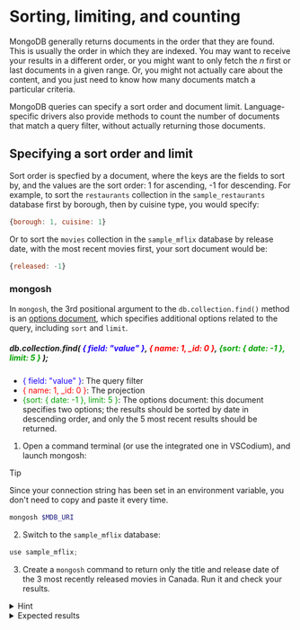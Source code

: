 # Sorting, limiting, and counting

MongoDB generally returns documents in the order that they are found. This is usually the order in which they are indexed. You may want to receive your results in a different order, or you might want to only fetch the *n* first or last documents in a given range. Or, you might not actually care about the content, and you just need to know how many documents match a particular criteria. 

MongoDB queries can specify a sort order and document limit. Language-specific drivers also provide methods to count the number of documents that match a query filter, without actually returning those documents.

## Specifying a sort order and limit

Sort order is specfied by a document, where the keys are the fields to sort by, and the values are the sort order: 1 for ascending, -1 for descending. For example, to sort the `restaurants` collection in the `sample_restaurants` database first by borough, then by cuisine type, you would specify:
```js
{borough: 1, cuisine: 1}
```

Or to sort the `movies` collection in the `sample_mflix` database by release date, with the most recent movies first, your sort document would be:
```js
{released: -1}
```

### mongosh

In `mongosh`, the 3rd positional argument to the `db.collection.find()` method is an [options document](https://www.mongodb.com/docs/manual/reference/method/db.collection.find/#options), which specifies additional options related to the query, including `sort` and `limit`. 

<h5>db.collection.find( <span style="color:#1c00ff">{ field: "value" }</span>, <span style="color:#ff0000">{ name: 1, _id: 0 }</span>,<span style="color:#04a200"> {sort: { date: -1 }, limit: 5 }</span> );</h5>

- <span style="color:#1c00ff">{ field: "value" }</span>: The query filter
- <span style="color:#ff0000">{ name: 1, _id: 0 }</span>: The projection
- <span style="color:#04a200">{sort: { date: -1 }, limit: 5 }</span>: The options document: this document specifies two options; the results should be sorted by date in descending order, and only the 5 most recent results should be returned.

1. Open a command terminal (or use the integrated one in VSCodium), and launch mongosh:
  > [!TIP]
  > Since your connection string has been set in an environment variable, you don't need to copy and paste it every time.

  ```bash
  mongosh $MDB_URI
  ```

2. Switch to the `sample_mflix` database:
  ```js
  use sample_mflix;
  ```

3. Create a `mongosh` command to return only the title and release date of the 3 most recently released movies in Canada. Run it and check your results.

  <details>
  <summary>Hint</summary>

  These are all things we've learaned so far, but now we're putting them together. First, we need the `find()` command:
  ```js
  db.movies.find();
  ```

  We're only looking for movies released in Canada, so we want the `countries` array to contain the string `"Canada"`:
  ```js
  db.movies.find({countries: "Canada"});
  ```

  We remember how to project our results, we'll include the `title` and `released` fields, and explicitly exclude the `_id` field:
  ```js
  db.movies.find({countries: "Canada"},{title: 1, released: 1, _id: 0});
  ```

  Finally, we'll add our options document, to sort by `released` in descending order, and to limit the result to only the first 3, resulting in our complete `mongosh` command:
  ```js
  db.movies.find({countries: "Canada"},{title: 1, released: 1, _id: 0}, {sort: {released: -1}, limit: 3});
  ```
  </details>

  <details>
  <summary>Expected results</summary>

  ```js
  Atlas atlas-fn0rd-shard-0 [primary] sample_mflix> db.movies.find({countries: "Canada"},{title: 1, released: 1, _id: 0}, {sort: {released: -1}, limit: 3});
  [
    { title: 'Remember', released: ISODate('2016-01-15T00:00:00.000Z') },
    {
      title: 'April and the Extraordinary World', released: ISODate('2015-11-04T00:00:00.000Z')
    },
    { title: 'I Am Thor', released: ISODate('2015-11-01T00:00:00.000Z') }
  ]
  Atlas atlas-fn0rd-shard-0 [primary] sample_mflix> 
  ```

### Compass

Compass also allows you to provide additional options to sort and limit your queries.

1. In Compass, navigate to the `movies` collection in the `sample_mflix` database.

2. Populate the query field with the query from the mongosh exercise.

3. Click "Options ▼", and populate the projection, sort, and limit fields with the values from the mongosh exercise.
  ![Compass showing the sort and limit options](images/compass-sort.png)

4. Run the query and check your results.

### PyMongo

PyMongo takes the same options as `mongosh`, but because Python supports named arguments, it doesn't use the options document. 

1. In VSCodium, change to the lab3-6 folder and open `find_movies.py`. Examine the code, run it, and check your results.

  > [!NOTE]
  > This code does the same thing as the `mongosh` command above, but notice that instead of a options document, we're supplying the sort and limit options as keyword parameters to the `.find()` method. Also note that filters, projections, and other options are just regular Python variables. You can programmatically compose a query without additional string manipulation to convert it into a SQL statement.

  <details>
  <summary>Expected results</summary>

  ```python
  {'_id': ObjectId('573a13f0f29313caabdd969c'),
  'released': datetime.datetime(2016, 1, 15, 0, 0),
  'title': 'Remember'}
  {'_id': ObjectId('573a13ebf29313caabdd0792'),
  'released': datetime.datetime(2015, 11, 4, 0, 0),
  'title': 'April and the Extraordinary World'}
  {'_id': ObjectId('573a13ddf29313caabdb49d3'),
  'released': datetime.datetime(2015, 11, 1, 0, 0),
  'title': 'I Am Thor'}
  ```

## Counting documents

When you only need to know how many documents match a query, and don't need the actual contents, `mongosh` and the language-specific drivers provide a `collection.countDocuments()` method. This method takes a query filter, and returns the number of documents that match that filter.

1. Open a command terminal (or use the integrated one in VSCodium), and launch mongosh, if it isn't already open.

2. Switch to the `sample_restaurants` database.
  <details>
  <summary>Hint</summary>

  ```js
  use sample_restaurants;
  ```
  </details>

3. Use the `countDocuments()`; command to find how many Italian restaurants are in Queens.
  > [!TIP]
  > `countDocuments()` takes a query filter document as its first positional argument.
  <details>
  <summary>Hint</summary>

  ```js
  db.restaurants.countDocuments({borough: "Queens", cuisine: "Italian"});
  ```
  </summary>

  <details>
  <summary>Expected results</summary>
  There are 131 Italian restaurants in Queens.
  </details>

When you are done, proceed to the end of this lab.
